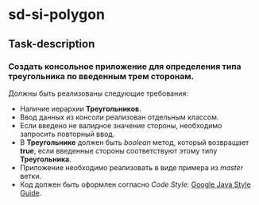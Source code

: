 # sd-si-polygon

## Task-description

### Создать консольное приложение для определения типа треугольника по введенным трем сторонам.

Должны быть реализованы следующие требования:
 - Наличие иерархии **Треугольников**.
 - Ввод данных из консоли реализован отдельным классом.
 - Если введено не валидное значение стороны, необходимо запросить повторный ввод.
 - В **Треугольнике** должен быть _boolean_ метод, который возвращает **true**, если введенные стороны соответствуют этому типу **Треугольника**.
 - Приложение необходимо реализовать в виде примера из _master_ ветки.
 - Код должен быть оформлен согласно _Code Style_: [Google Java Style Guide](https://google.github.io/styleguide/javaguide.html).